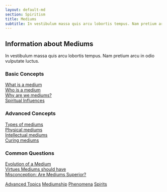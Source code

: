 ```yaml
---
layout: default-md
section: Spiritism
title: Mediums
subtitle: In vestibulum massa quis arcu lobortis tempus. Nam pretium arcu in odio vulputate luctus.
---
```


## Information about Mediums
In vestibulum massa quis arcu lobortis tempus. Nam pretium arcu in odio vulputate luctus.

### Basic Concepts
[What is a medium](about)  
[Who is a medium](who-is)  
[Why are we mediums?](why)  
[Spiritual Influences](influences)  


### Advanced Concepts
[Types of mediums](types)  
[Physical mediums](physical)  
[Intellectual mediums](intellectual)  
[Curing mediums](curing)  

### Common Questions
[Evolution of a Medium](evolution)  
[Virtues Mediums should have](virtues)  
[Misconception: Are Mediums Superior?](superiority)  




<a href="../advanced" class="button special">Advanced Topics</a>
<a href="../mediumship" class="button">Mediumship</a>
<a href="../phenomena" class="button">Phenomena</a>
<a href="../spirits" class="button">Spirits</a>
